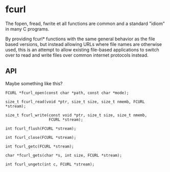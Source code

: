 # fcurl

The fopen, fread, fwrite et all functions are common and a standard "idiom" in
many C programs.

By providing fcurl* functions with the same general behavior as the file based
versions, but instead allowing URLs where file names are otherwise used, this
is an attempt to allow existing file-based applications to switch over to read
and write files over common internet protocols instead.

## API

Maybe something like this?

    FCURL *fcurl_open(const char *path, const char *mode);

    size_t fcurl_read(void *ptr, size_t size, size_t nmemb, FCURL *stream);

    size_t fcurl_write(const void *ptr, size_t size, size_t nmemb,
                       FCURL *stream);

    int fcurl_flush(FCURL *stream);

    int fcurl_close(FCURL *stream);

    int fcurl_getc(FCURL *stream);

    char *fcurl_gets(char *s, int size, FCURL *stream);

    int fcurl_ungetc(int c, FCURL *stream);
